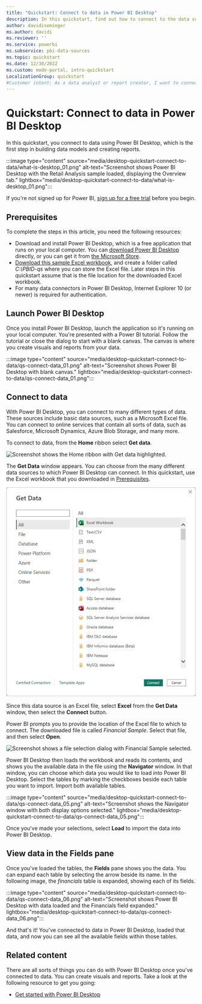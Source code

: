 ```yaml
---
title: "Quickstart: Connect to data in Power BI Desktop"
description: In this quickstart, find out how to connect to the data sources available in Power BI Desktop by importing data from an Excel spreadsheet.
author: davidiseminger
ms.author: davidi
ms.reviewer: ''
ms.service: powerbi
ms.subservice: pbi-data-sources
ms.topic: quickstart
ms.date: 12/30/2022
ms.custom: mode-portal, intro-quickstart
LocalizationGroup: quickstart
#Customer intent: As a data analyst or report creator, I want to connect to data in Power BI Desktop, so I can use Power BI Desktop to build data models and create reports.
---
```

# Quickstart: Connect to data in Power BI Desktop

In this quickstart, you connect to data using Power BI Desktop, which is the first step in building data models and creating reports.

:::image type="content" source="media/desktop-quickstart-connect-to-data/what-is-desktop_01.png" alt-text="Screenshot shows Power BI Desktop with the Retail Analysis sample loaded, displaying the Overview tab." lightbox="media/desktop-quickstart-connect-to-data/what-is-desktop_01.png":::

If you're not signed up for Power BI, [sign up for a free trial](https://app.powerbi.com/signupredirect?pbi_source=web) before you begin.

## Prerequisites

To complete the steps in this article, you need the following resources:

* Download and install Power BI Desktop, which is a free application that runs on your local computer. You can [download Power BI Desktop](https://powerbi.microsoft.com/desktop) directly, or you can get it from [the Microsoft Store](https://aka.ms/pbidesktopstore).
* [Download this sample Excel workbook](https://go.microsoft.com/fwlink/?LinkID=521962), and create a folder called *C:\PBID-qs* where you can store the Excel file. Later steps in this quickstart assume that is the file location for the downloaded Excel workbook.
* For many data connectors in Power BI Desktop, Internet Explorer 10 (or newer) is required for authentication.

## Launch Power BI Desktop

Once you install Power BI Desktop, launch the application so it's running on your local computer. You're presented with a Power BI tutorial. Follow the tutorial or close the dialog to start with a blank canvas. The canvas is where you create visuals and reports from your data.

:::image type="content" source="media/desktop-quickstart-connect-to-data/qs-connect-data_01.png" alt-text="Screenshot shows Power BI Desktop with blank canvas." lightbox="media/desktop-quickstart-connect-to-data/qs-connect-data_01.png":::

## Connect to data

With Power BI Desktop, you can connect to many different types of data. These sources include basic data sources, such as a Microsoft Excel file. You can connect to online services that contain all sorts of data, such as Salesforce, Microsoft Dynamics, Azure Blob Storage, and many more.

To connect to data, from the **Home** ribbon select **Get data**.

![Screenshot shows the Home ribbon with Get data highlighted.](media/desktop-quickstart-connect-to-data/qs-connect-data-02.png)

The **Get Data** window appears. You can choose from the many different data sources to which Power BI Desktop can connect. In this quickstart, use the Excel workbook that you downloaded in [Prerequisites](#prerequisites).

![Screenshot shows the Get Data dialog with All and Excel selected.](media/desktop-quickstart-connect-to-data/qs-connect-data_03.png)

Since this data source is an Excel file, select **Excel** from the **Get Data** window, then select the **Connect** button.

Power BI prompts you to provide the location of the Excel file to which to connect. The downloaded file is called *Financial Sample*. Select that file, and then select **Open**.

![Screenshot shows a file selection dialog with Financial Sample selected.](media/desktop-quickstart-connect-to-data/qs-connect-data_04.png)

Power BI Desktop then loads the workbook and reads its contents, and shows you the available data in the file using the **Navigator** window. In that window, you can choose which data you would like to load into Power BI Desktop. Select the tables by marking the checkboxes beside each table you want to import. Import both available tables.

:::image type="content" source="media/desktop-quickstart-connect-to-data/qs-connect-data_05.png" alt-text="Screenshot shows the Navigator window with both display options selected." lightbox="media/desktop-quickstart-connect-to-data/qs-connect-data_05.png":::

Once you've made your selections, select **Load** to import the data into Power BI Desktop.

## View data in the Fields pane

Once you've loaded the tables, the **Fields** pane shows you the data. You can expand each table by selecting the arrow beside its name. In the following image, the *financials* table is expanded, showing each of its fields.

:::image type="content" source="media/desktop-quickstart-connect-to-data/qs-connect-data_06.png" alt-text="Screenshot shows Power BI Desktop with data loaded and the Financials field expanded." lightbox="media/desktop-quickstart-connect-to-data/qs-connect-data_06.png":::

And that's it! You've connected to data in Power BI Desktop, loaded that data, and now you can see all the available fields within those tables.

## Related content

There are all sorts of things you can do with Power BI Desktop once you've connected to data. You can create visuals and reports. Take a look at the following resource to get you going:

* [Get started with Power BI Desktop](../fundamentals/desktop-getting-started.md)
